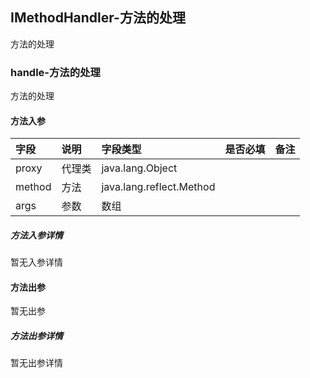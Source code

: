 ## IMethodHandler-方法的处理

方法的处理

### handle-方法的处理

方法的处理

#### 方法入参

| 字段 | 说明 | 字段类型 | 是否必填 | 备注 |
|:---|:---|:---|:---|:----|
| proxy | 代理类 | java.lang.Object |  |  |
| method | 方法 | java.lang.reflect.Method |  |  |
| args | 参数 | 数组 |  |  |

##### 方法入参详情

暂无入参详情

#### 方法出参

暂无出参

##### 方法出参详情

暂无出参详情




